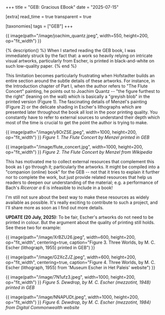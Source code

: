 +++
title = "GEB: Gracious EBook"
date = "2025-07-15"

[extra]
read_time = true
transparent = true

[taxonomies]
tags = ["GEB"]
+++

{{ image(path="/image/joachim_quantz.jpeg", width=550, height=200, op="fit_width") }}

{% description() %}
When I started reading the GEB book, I was immediately struck by the fact that:
a work so heavily relying on intricate visual artworks, particularly from
Escher, is printed in black-and-white on such low-quality paper.
{% end %}

This limitation becomes particularly frustrating when Hofstadter builds an
entire section around the subtle details of these artworks. For instance, in the
Introduction chapter of Part I, when the author refers to "The Flute Concert"
painting, he points out to Joachim Quantz -- "the figure furthest to the right"
(leaning on the wall) which is basically a "greyish blob" in the printed version
(Figure 1). The fascinating details of Menzel's painting (Figure 2) or the
delicate shading in Escher's lithographs which are presented later throughout
the book all lost in the poor printing quality. You constantly have to refer to
external sources to understand their depth which most of the time is crucial to
get the point the author is trying to make.

{{ image(path="/image/y8OrZSE.jpeg", width=1000, height=200, op="fit_width") }}
*Figure 1. The Flute Concert by Menzel printed in GEB*

{{ image(path="/image/flute_concert.jpg", width=1000, height=200, op="fit_width") }}
*Figure 2. The Flute Concert by Menzel from Wikipedia*

This has motivated me to collect external resources that complement this book as
I go through it; particularly the artworks. It might be compiled into a
"companion (online) book" for the GEB -- not that it tries to explain it further
nor to complete the work, but just provide related resources that help us
readers to deepen our understanding of the material; e.g. a performance of
Bach's *Ricercar a 6* is infeasible to include in a book!

I'm still not sure about the best way to make these resources as
widely available as possible. It's really exciting to contribute to such a
project, and I'll share more as soon as I find out more details.

**UPDATE (20 July, 2025):** To be fair, Escher's artworks do not need to be
printed in colour. But the argument about the quality of printing still holds.
See these two for example:

{{ image(path="/image/XrBZU26.jpeg", width=600, height=200, op="fit_width",
centering=true,
caption="Figure 3. Three Worlds, by M. C. Escher (lithograph, 1955) printed in GEB") }}

{{ image(path="/image/G2XcZJZ.jpeg", width=600, height=200, op="fit_width",
centering=true,
caption="Figure 4. Three Worlds, by M. C. Escher (lithograph, 1955) from 'Museum Escher in Het Paleis' website") }}

{{ image(path="/image/7N1ufz3.jpeg", width=1000, height=200, op="fit_width") }}
*Figure 5. Dewdrop, by M. C. Escher (mezzotint, 1948) printed in GEB*

{{ image(path="/image/NNAPUDt.jpeg", width=1000, height=200, op="fit_width") }}
*Figure 6. Dewdrop, by M. C. Escher (mezzotint, 1984) from Digital Commonwealth website*
